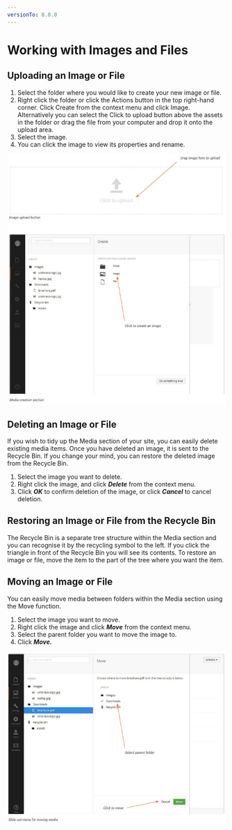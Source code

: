 ```yaml
---
versionTo: 8.0.0
---
```


# Working with Images and Files

## Uploading an Image or File

1. Select the folder where you would like to create your new image or file.
2. Right click the folder or click the Actions button in the top right-hand corner. Click Create from the context menu and click Image. Alternatively you can select the Click to upload button above the assets in the folder or drag the file from your computer and drop it onto the upload area.
3. Select the image.
4. You can click the image to view its properties and rename.

![mediaUpload.jpg](images/mediaUpload.jpg)

## Deleting an Image or File

If you wish to tidy up the Media section of your site, you can easily delete existing media items. Once you have deleted an image, it is sent to the Recycle Bin. If you change your mind, you can restore the deleted image from the Recycle Bin.

1. Select the image you want to delete.
2. Right click the image, and click ***Delete*** from the context menu.
3. Click ***OK*** to confirm deletion of the image, or click ***Cancel*** to cancel deletion. 

## Restoring an Image or File from the Recycle Bin

The Recycle Bin is a separate tree structure within the Media section and you can recognise it by the recycling symbol to the left. If you click the triangle in front of the Recycle Bin you will see its contents. To restore an image or file, move the item to the part of the tree where you want the item.

## Moving an Image or File

You can easily move media between folders within the Media section using the Move function.

1. Select the image you want to move.
2. Right click the image and click ***Move*** from the context menu.
3. Select the parent folder you want to move the image to.
4. Click ***Move.***

![mediMoveSlideout.jpg](images/mediMoveSlideout.jpg)
